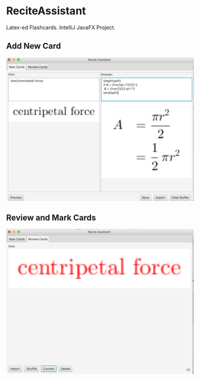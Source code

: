 # ReciteAssistant
Latex-ed Flashcards. IntelliJ JavaFX Project.

## Add New Card
![New Card](demo1.png)

## Review and Mark Cards
![Mark / Review Card](demo2.png)